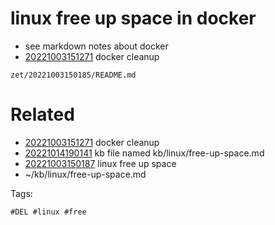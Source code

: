 # linux free up space in docker

- see markdown notes about docker
- [20221003151271](/zet/20221003151271/README.md) docker cleanup

` zet/20221003150185/README.md `

# Related

- [20221003151271](/zet/20221003151271/README.md) docker cleanup
- [20221014190141](/zet/20221014190141/README.md) kb file named kb/linux/free-up-space.md
- [20221003150187](/zet/20221003150187/README.md) linux free up space
- ~/kb/linux/free-up-space.md

Tags:

    #DEL #linux #free 
